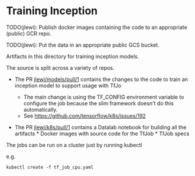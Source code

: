 # Training Inception

TODO(jlewi): Publish docker images containing the code to an appropriate (public) GCR repo.

TODO(jlewi): Put the data in an appropriate public GCS bucket.

Artifacts in this directory for training inception models.

The source is split across a variety of repos.
  
  * The PR [jlewi/models/pull/1](https://github.com/jlewi/models/pull/1) contains the changes to the code to train an inception model to support usage with TfJo
  	* The main change is using the TF_CONFIG environment variable to configure the job because the slim framework doesn't do this automatically.
  	* See https://github.com/tensorflow/k8s/issues/192

  *  The PR [jlewi/k8s/pull/1](https://github.com/jlewi/k8s/pull/1) contains a Datalab notebook for building all the artifacts
 	* Docker images with source code for the TfJob
 	* TfJob specs


The jobs can be run on a cluster just by running kubectl

e.g.

```
kubectl create -f tf_job_cpu.yaml
```
